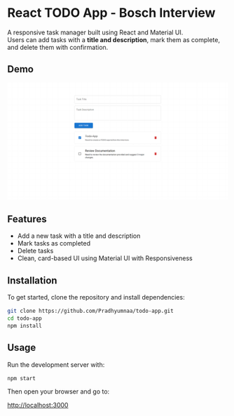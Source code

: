 # React TODO App - Bosch Interview

A responsive task manager built using React and Material UI.  
Users can add tasks with a **title and description**, mark them as complete, and delete them with confirmation.

## Demo

![Screenshot](demo.png)

## Features

* Add a new task with a title and description
* Mark tasks as completed
* Delete tasks
* Clean, card-based UI using Material UI with Responsiveness

## Installation

To get started, clone the repository and install dependencies:

```bash
git clone https://github.com/Pradhyumnaa/todo-app.git
cd todo-app
npm install
```

## Usage

Run the development server with:

```bash
npm start
```

Then open your browser and go to:

[http://localhost:3000](http://localhost:3000)
